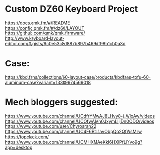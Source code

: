 # Custom DZ60 Keyboard Project

https://docs.qmk.fm/#/README \
https://config.qmk.fm/#/dz60/LAYOUT \
https://github.com/qmk/qmk_firmware/ \
http://www.keyboard-layout-editor.com/#/gists/9c0e53c8d887b897b469df98b1cb0a3d

# Case: 
https://kbd.fans/collections/60-layout-case/products/kbdfans-tofu-60-aluminum-case?variant=13389974569018


# Mech bloggers suggested:
https://www.youtube.com/channel/UCdfrYMwAJ8LHvy8-j_WIxAw/videos \
https://www.youtube.com/channel/UCOfwAlVn0JxymLljlDnOODQ/videos \
https://www.youtube.com/user/Chyrosran22 \
https://www.youtube.com/channel/UC4F6BtL1avObpQo2QfWsMrw \
https://topclack.com/ \
https://www.youtube.com/channel/UCMHXMAeKkI6HXlPfLiYvo9g?app=desktop
